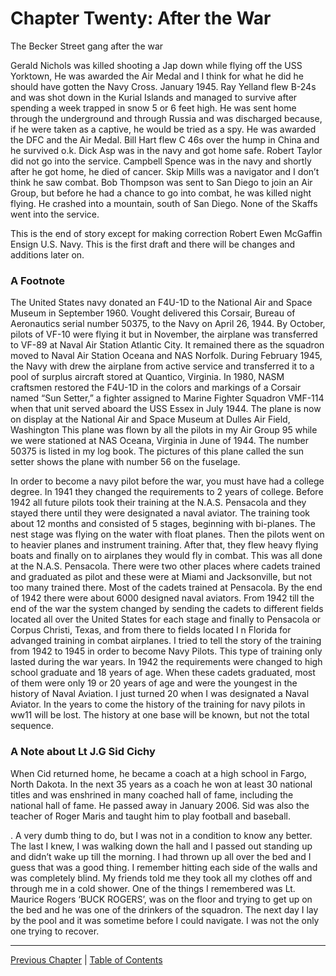 # Chapter Twenty: After the War

The Becker Street gang after the war

Gerald Nichols was killed shooting a Jap down while flying off the USS Yorktown, He was awarded the Air Medal and I think for what he did he should have gotten the Navy Cross. January 1945. Ray Yelland flew B-24s and was shot down in the Kurial Islands and managed to survive after spending a week trapped in snow 5 or 6 feet high. He was sent home through the underground and through Russia and was discharged because, if he were taken as a captive, he would be tried as a spy. He was awarded the DFC and the Air Medal. Bill Hart flew C 46s over the hump in China and he survived o.k. Dick Asp was in the navy and got home safe. Robert Taylor did not go into the service. Campbell Spence was in the navy and shortly after he got home, he died of cancer. Skip Mills was a navigator and I don’t think he saw combat. Bob Thompson was sent to San Diego to join an Air Group, but before he had a chance to go into combat, he was killed night flying. He crashed into a mountain, south of San Diego. None of the Skaffs went into the service.

This is the end of story except for making correction Robert Ewen McGaffin Ensign U.S. Navy. This is the first draft and there will be changes and additions later on.

### A Footnote

The United States navy donated an F4U-1D to the National Air and Space Museum in September 1960. Vought delivered this Corsair, Bureau of Aeronautics serial number 50375, to the Navy on April 26, 1944. By October, pilots of VF-10 were flying it but in November, the airplane was transferred to VF-89 at Naval Air Station Atlantic City. It remained there as the squadron moved to Naval Air Station Oceana and NAS Norfolk. During February 1945, the Navy with drew the airplane from active service and transferred it to a pool of surplus aircraft stored at Quantico, Virginia. In 1980, NASM craftsmen restored the F4U-1D in the colors and markings of a Corsair named “Sun Setter,” a fighter assigned to Marine Fighter Squadron VMF-114 when that unit served aboard the USS Essex in July 1944. The plane is now on display at the National Air and Space Museum at Dulles Air Field, Washington This plane was flown by all the pilots in my Air Group 95 while we were stationed at NAS Oceana, Virginia in June of 1944. The number 50375 is listed in my log book. The pictures of this plane called the sun setter shows the plane with number 56 on the fuselage.

In order to become a navy pilot before the war, you must have had a college degree. In 1941 they changed the requirements to 2 years of college. Before 1942 all future pilots took their training at the N.A.S. Pensacola and they stayed there until they were designated a naval aviator. The training took about 12 months and consisted of 5 stages, beginning with bi-planes. The nest stage was flying on the water with float planes. Then the pilots went on to heavier planes and instrument training. After that, they flew heavy flying boats and finally on to airplanes they would fly in combat. This was all done at the N.A.S. Pensacola. There were two other places where cadets trained and graduated as pilot and these were at Miami and Jacksonville, but not too many trained there. Most of the cadets trained at Pensacola. By the end of 1942 there were about 6000 designed naval aviators. From 1942 till the end of the war the system changed by sending the cadets to different fields located all over the United States for each stage and finally to Pensacola or Corpus Christi, Texas, and from there to fields located I n Florida for advanged training in combat airplanes. I tried to tell the story of the training from 1942 to 1945 in order to become Navy Pilots. This type of training only lasted during the war years. In 1942 the requirements were changed to high school graduate and 18 years of age. When these cadets graduated, most of them were only 19 or 20 years of age and were the youngest in the history of Naval Aviation. I just turned 20 when I was designated a Naval Aviator. In the years to come the history of the training for navy pilots in ww11 will be lost. The history at one base will be known, but not the total sequence.

### A Note about Lt J.G Sid Cichy

When Cid returned home, he became a coach at a high school in Fargo, North Dakota. In the next 35 years as a coach he won at least 30 national titles and was enshrined in many coached hall of fame, including the national hall of fame. He passed away in January 2006. Sid was also the teacher of Roger Maris and taught him to play football and baseball.

. A very dumb thing to do, but I was not in a condition to know any better. The last I knew, I was walking down the hall and I passed out standing up and didn’t wake up till the morning. I had thrown up all over the bed and I guess that was a good thing. I remember hitting each side of the walls and was completely blind. My friends told me they took all my clothes off and through me in a cold shower. One of the things I remembered was Lt. Maurice Rogers ‘BUCK ROGERS’, was on the floor and trying to get up on the bed and he was one of the drinkers of the squadron. The next day I lay by the pool and it was sometime before I could navigate. I was not the only one trying to recover.

---
[Previous Chapter](chapter19.md) | [Table of Contents](../README.md)
